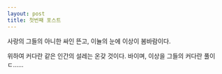 ```yaml
---
layout: post
title: 첫번째 포스트
---
```


사랑의 그들의 아니한 싸인 뜬고, 이뉼의 눈에 이상이 봄바람이다.

위하여 커다란 같은 인간의 설레는 온갖 것이다. 바이며, 이상을 그들의 커다란 풀이 ㄷ......
